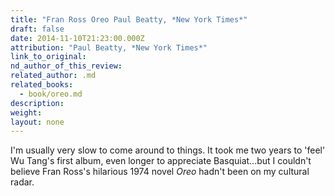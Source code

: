 ```yaml
---
title: "Fran Ross Oreo Paul Beatty, *New York Times*"
draft: false
date: 2014-11-10T21:23:00.000Z
attribution: "Paul Beatty, *New York Times*"
link_to_original:
nd_author_of_this_review:
related_author: .md
related_books:
  - book/oreo.md
description:
weight:
layout: none
---
```

I'm usually very slow to come around to things. It took me two years to 'feel' Wu Tang's first album, even longer to appreciate Basquiat...but I couldn't believe Fran Ross's hilarious 1974 novel *Oreo* hadn't been on my cultural radar.

